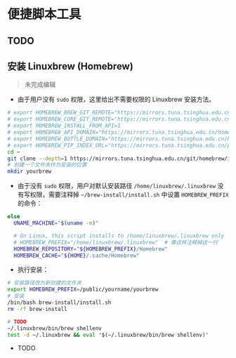 # 便捷脚本工具

## TODO

## 安装 Linuxbrew (Homebrew)

> 未完成编辑

- 由于用户没有 `sudo` 权限，这里给出不需要权限的 Linuxbrew 安装方法。
```bash
# export HOMEBREW_BREW_GIT_REMOTE="https://mirrors.tuna.tsinghua.edu.cn/git/homebrew/brew.git"
# export HOMEBREW_CORE_GIT_REMOTE="https://mirrors.tuna.tsinghua.edu.cn/git/homebrew/homebrew-core.git"
# export HOMEBREW_INSTALL_FROM_API=1
# export HOMEBREW_API_DOMAIN="https://mirrors.tuna.tsinghua.edu.cn/homebrew-bottles/api"
# export HOMEBREW_BOTTLE_DOMAIN="https://mirrors.tuna.tsinghua.edu.cn/homebrew-bottles"
# export HOMEBREW_PIP_INDEX_URL="https://mirrors.tuna.tsinghua.edu.cn/pypi/web/simple"
cd ~
git clone --depth=1 https://mirrors.tuna.tsinghua.edu.cn/git/homebrew/install.git brew-install
# 创建一个文件夹作为安装的位置
mkdir yourbrew
```
- 由于没有 `sudo` 权限，用户对默认安装路径 `/home/linuxbrew/.linuxbrew` 没有写权限，需要注释掉 `~/brew-install/install.sh` 中设置 `HOMEBREW_PREFIX` 的命令：
```sh
else
  UNAME_MACHINE="$(uname -m)"

  # On Linux, this script installs to /home/linuxbrew/.linuxbrew only
  # HOMEBREW_PREFIX="/home/linuxbrew/.linuxbrew"  # 像这样注释掉这一行
  HOMEBREW_REPOSITORY="${HOMEBREW_PREFIX}/Homebrew"
  HOMEBREW_CACHE="${HOME}/.cache/Homebrew"
```
- 执行安装：
```bash
# 安装路径改为新创建的文件夹
export HOMEBREW_PREFIX=/public/yourname/yourbrew
# 安装
/bin/bash brew-install/install.sh
rm -rf brew-install

# TODO
~/.linuxbrew/bin/brew shellenv
test -d ~/.linuxbrew && eval "$(~/.linuxbrew/bin/brew shellenv)"
```

- TODO
